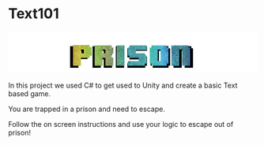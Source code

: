 # Text101

![Alt text](https://github.com/bl2i4n/Text101/blob/master/Assets/prison%20word.png "Prison Word")

In this project we used C# to get used to Unity and create a basic Text based game.

You are trapped in a prison and need to escape.

Follow the on screen instructions and use your logic to escape out of prison!
